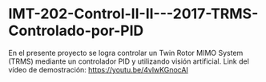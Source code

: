 # IMT-202-Control-II-II---2017-TRMS-Controlado-por-PID
En el presente proyecto se logra controlar un Twin Rotor MIMO System (TRMS) mediante un controlador PID y utilizando visión artificial. Link del vídeo de demostración: https://youtu.be/4vlwKGnocAI
